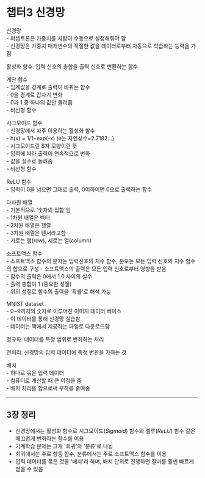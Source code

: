 # 챕터3 신경망
신경망  
\- 퍼셉트론은 가중치를 사람이 수동으로 설정해줘야 함  
\- 신경망은 가중치 매개변수의 적절한 값을 데이터로부터 자동으로 학습하는 능력을 가짐

활성화 함수: 입력 신호의 총합을 출력 신호로 변환하는 함수  

계단 함수  
\- 임계값을 경계로 출력이 바뀌는 함수  
\- 0을 경계로 갑자기 변화  
\- 0과 1 중 하나의 값만 돌려줌  
\- 비선형 함수  

시그모이드 함수  
\- 신경망에서 자주 이용하는 활성화 함수  
\- h(x) = 1/1+exp(-x) (e는 자연상수=2.7182...)  
\- 시그모이드란 S자 모양이란 뜻  
\- 입력에 따라 출력이 연속적으로 변화  
\- 값을 실수로 돌려줌  
\- 비선형 함수  

ReLU 함수  
\- 입력이 0을 넘으면 그대로 출력, 0이하이면 0으로 출력하는 함수  
  
다차원 배열  
\- 기본적으로 '숫자의 집합'임  
\- 1차원 배열은 벡터  
\- 2차원 배열은 행렬  
\- 3차원 배열은 텐서라고함  
\- 가로는 행(row), 세로는 열(column)  
  
소프트맥스 함수  
\- 소프트맥스 함수의 분자는 입력신호의 지수 함수, 분모는 모든 입력 신호의 지수 함수의   합으로 구성
\- 소프트맥스의 출력은 모든 입력 신호로부터 영향을 받음  
\- 함수의 출력은 0에서 1.0 사이의 실수  
\- 출력 총합이 1 (중요한 성질)  
\- 위의 성질로 함수의 출력을 '확률'로 해석 가능  
  
MNIST dataset  
\- 0~9까지의 숫자로 이루어진 이미지 데이터 베이스  
\- 이 데이터를 통해 신경망 실습함  
\- 데이터는 책에서 제공하는 파일로 다운로드함  
  
정규화: 데이터를 특정 범위로 변화하는 처리  
  
전처리: 신경망의 입력 데이터에 특정 변환을 가하는 것  
  
배치  
\- 하나로 묶은 입력 데이터  
\- 컴퓨터로 계산할 때 큰 이점을 줌  
\- 배치 처리를 함으로써 부하를 줄여줌  

---
## 3장 정리
- 신경망에서는 활성화 함수로 시그모이드(*Sigmoid*) 함수와 렐루(*ReLU*) 함수 같은 매끄럽게 변화하는 함수를 이용
- 기계학습 문제는 크게 '회귀'와 '분류'로 나뉨
- 회귀에서는 주로 항등 함수, 분류에서는 주로 소프트맥스 함수를 이용
- 입력 데이터를 묶은 것을 '배치'라 하며, 배치 단위로 진행하면 결과를 훨씬 빠르게 얻을 수 있음